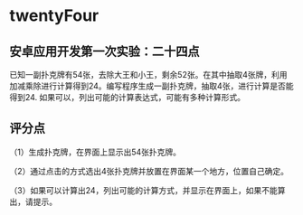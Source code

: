 # twentyFour
## 安卓应用开发第一次实验：二十四点

已知一副扑克牌有54张，去除大王和小王，剩余52张。在其中抽取4张牌，利用加减乘除进行计算得到24。编写程序生成一副扑克牌，抽取4张，进行计算是否能得到24. 如果可以，列出可能的计算表达式，可能有多种计算形式。

## 评分点

（1）生成扑克牌，在界面上显示出54张扑克牌。

（2）通过点击的方式选出4张扑克牌并放置在界面某一个地方，位置自己确定。

（3）如果可以计算出24，列出可能的计算方式，并显示在界面上，如果不能算出，请提示。
